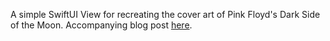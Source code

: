 A simple SwiftUI View for recreating the cover art of Pink Floyd's Dark Side of the Moon. Accompanying blog post [here](https://itwenty.me/posts/08-dark-side-swiftui/).